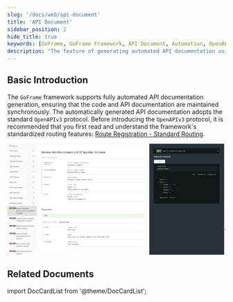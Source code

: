 ```yaml
---
slug: '/docs/web/api-document'
title: 'API Document'
sidebar_position: 2
hide_title: true
keywords: [GoFrame, GoFrame Framework, API Document, Automation, OpenAPIv3, API Documentation Generation, Routing Features, Framework Specifications, Code Synchronization, Documentation Maintenance]
description: "The feature of generating automated API documentation using the GoFrame framework. The GoFrame framework supports generating API documentation in a standardized manner through the OpenAPIv3 protocol, ensuring that the code and documentation are updated synchronously. It is recommended that users familiarize themselves with the framework's standard routing features before using this functionality to better manage routing and API registration."
---
```


## Basic Introduction

The `GoFrame` framework supports fully automated API documentation generation, ensuring that the code and API documentation are maintained synchronously. The automatically generated API documentation adopts the standard `OpenAPIv3` protocol. Before introducing the `OpenAPIv3` protocol, it is recommended that you first read and understand the framework's standardized routing features: [Route Registration - Standard Routing](../路由管理/路由管理-路由注册/路由注册-规范路由/路由注册-规范路由.md).

![](/markdown/487a4457a16a6cf2c86a7d706ce0d9cd.png)

## Related Documents
import DocCardList from '@theme/DocCardList';

<DocCardList />